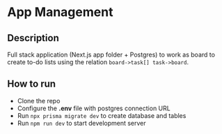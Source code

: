 # App Management

## Description

Full stack application (Next.js app folder + Postgres) to work as board to create to-do lists using the relation `board->task[] task->board`.

## How to run

- Clone the repo
- Configure the **.env** file with postgres connection URL
- Run `npx prisma migrate dev` to create database and tables
- Run `npm run dev` to start development server
